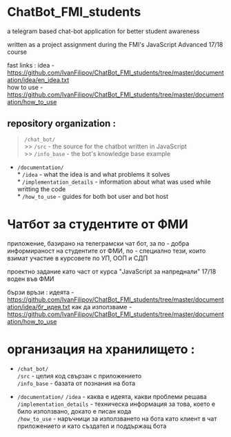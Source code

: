 # ChatBot_FMI_students

a telegram based chat-bot application for better student awareness

written as a project assignment during the FMI's JavaScript Advanced 17/18 course

fast links :
  idea - https://github.com/IvanFilipov/ChatBot_FMI_students/tree/master/documentation/idea/en_idea.txt<br/>
  how to use - https://github.com/IvanFilipov/ChatBot_FMI_students/tree/master/documentation/how_to_use<br/>

## repository organization : 

   > `/chat_bot/`<br/>
                  >> `/src` - the source for the chatbot written in JavaScript<br/>
                  >> `/info_base` - the bot's knowledge base example<br/>
                  
   * `/documentation/`<br />
                      * `/idea` - what the idea is and what problems it solves<br />
                      * `/implementation_details` - information about what was used while writting the code<br />
                      * `/how_to_use` - guides for both bot user and bot host<br />
                      

# Чатбот за студентите от ФМИ

приложение, базирано на телеграмски чат бот, за по - добра информираност на студентите от ФМИ,
по - специално тези, които взимат участие в курсовете по УП, ООП и СДП

проектно задание като част от курса "JavaScript за напреднали" 17/18 воден във ФМИ

бързи връзи :
  идеята - https://github.com/IvanFilipov/ChatBot_FMI_students/tree/master/documentation/idea/бг_идея.txt
  как да използваме - https://github.com/IvanFilipov/ChatBot_FMI_students/tree/master/documentation/how_to_use

# организация на хранилището : 

   * `/chat_bot/`<br />
                  `/src` - целия код свързан с приложението<br />
                  `/info_base` - базата от познания на бота<br />
                  
   * `/documentation/` 
                      `/idea` - каква е идеята, какви проблеми решава<br />
                      `/implementation_details` - техническа информация за това, което е било използвано, докато е писан кода<br />
                      `/how_to_use` - наръчници за използването на бота като клиент в чат приложението и като създател и поддържащ бота<br />
